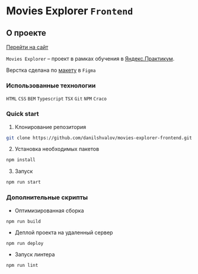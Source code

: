 # Movies Explorer `Frontend`  

## О проекте

[Перейти на сайт](https://ds.movies-explorer.nomoredomains.icu)

`Movies Explorer` – проект в рамках обучения в [Яндекс.Практикум](https://praktikum.yandex.ru/).

Верстка сделана по [макету](https://www.figma.com/file/XLVdaJOYgaeg6SbZIVbH10/template?node-id=932%3A3407) в `Figma`

### Использованные технологии

`HTML` `CSS` `BEM` `Typescript` `TSX` `Git` `NPM` `Craco`

### Quick start

1. Клонирование репозитория

```bash
git clone https://github.com/danilshvalov/movies-explorer-frontend.git 
```

2. Установка необходимых пакетов  

```bash
npm install
```

3. Запуск

```bash
npm run start
```

### Дополнительные скрипты

* Оптимизированная сборка

`
npm run build
`

* Деплой проекта на удаленный сервер

`
npm run deploy
`

* Запуск линтера

`
npm run lint
`
